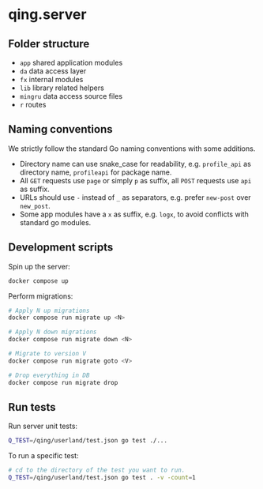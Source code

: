 # qing.server

## Folder structure

- `app` shared application modules
- `da` data access layer
- `fx` internal modules
- `lib` library related helpers
- `mingru` data access source files
- `r` routes

## Naming conventions

We strictly follow the standard Go naming conventions with some additions.

- Directory name can use snake_case for readability, e.g. `profile_api` as directory name, `profileapi` for package name.
- All `GET` requests use `page` or simply `p` as suffix, all `POST` requests use `api` as suffix.
- URLs should use `-` instead of `_` as separators, e.g. prefer `new-post` over `new_post`.
- Some app modules have a `x` as suffix, e.g. `logx`, to avoid conflicts with standard go modules.

## Development scripts

Spin up the server:

```sh
docker compose up
```

Perform migrations:

```sh
# Apply N up migrations
docker compose run migrate up <N>

# Apply N down migrations
docker compose run migrate down <N>

# Migrate to version V
docker compose run migrate goto <V>

# Drop everything in DB
docker compose run migrate drop
```

## Run tests

Run server unit tests:

```sh
Q_TEST=/qing/userland/test.json go test ./...
```

To run a specific test:

```sh
# cd to the directory of the test you want to run.
Q_TEST=/qing/userland/test.json go test . -v -count=1
```
